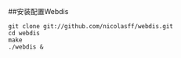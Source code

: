 ##安装配置Webdis

```angular2html
git clone git://github.com/nicolasff/webdis.git
cd webdis
make
./webdis &
```
